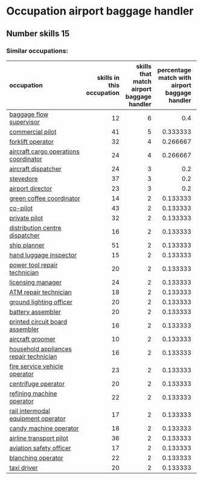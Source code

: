 # Occupation airport baggage handler
## Number skills 15
### Similar occupations:
| occupation                                                                          |   skills in this occupation |   skills that match airport baggage handler |   percentage match with airport baggage handler |   skills not in airport baggage handler |
|:------------------------------------------------------------------------------------|----------------------------:|--------------------------------------------:|------------------------------------------------:|----------------------------------------:|
| [baggage flow supervisor](baggage_flow_supervisor.md)                               |                          12 |                                           6 |                                        0.4      |                                       6 |
| [commercial pilot](commercial_pilot.md)                                             |                          41 |                                           5 |                                        0.333333 |                                      36 |
| [forklift operator](forklift_operator.md)                                           |                          32 |                                           4 |                                        0.266667 |                                      28 |
| [aircraft cargo operations coordinator](aircraft_cargo_operations_coordinator.md)   |                          24 |                                           4 |                                        0.266667 |                                      20 |
| [aircraft dispatcher](aircraft_dispatcher.md)                                       |                          24 |                                           3 |                                        0.2      |                                      21 |
| [stevedore](stevedore.md)                                                           |                          37 |                                           3 |                                        0.2      |                                      34 |
| [airport director](airport_director.md)                                             |                          23 |                                           3 |                                        0.2      |                                      20 |
| [green coffee coordinator](green coffee coordinator.md)                             |                          14 |                                           2 |                                        0.133333 |                                      12 |
| [co-pilot](co-pilot.md)                                                             |                          43 |                                           2 |                                        0.133333 |                                      41 |
| [private pilot](private_pilot.md)                                                   |                          32 |                                           2 |                                        0.133333 |                                      30 |
| [distribution centre dispatcher](distribution_centre_dispatcher.md)                 |                          16 |                                           2 |                                        0.133333 |                                      14 |
| [ship planner](ship_planner.md)                                                     |                          51 |                                           2 |                                        0.133333 |                                      49 |
| [hand luggage inspector](hand_luggage_inspector.md)                                 |                          15 |                                           2 |                                        0.133333 |                                      13 |
| [power tool repair technician](power_tool_repair_technician.md)                     |                          20 |                                           2 |                                        0.133333 |                                      18 |
| [licensing manager](licensing_manager.md)                                           |                          24 |                                           2 |                                        0.133333 |                                      22 |
| [ATM repair technician](ATM_repair_technician.md)                                   |                          18 |                                           2 |                                        0.133333 |                                      16 |
| [ground lighting officer](ground_lighting_officer.md)                               |                          20 |                                           2 |                                        0.133333 |                                      18 |
| [battery assembler](battery_assembler.md)                                           |                          20 |                                           2 |                                        0.133333 |                                      18 |
| [printed circuit board assembler](printed_circuit_board_assembler.md)               |                          16 |                                           2 |                                        0.133333 |                                      14 |
| [aircraft groomer](aircraft_groomer.md)                                             |                          10 |                                           2 |                                        0.133333 |                                       8 |
| [household appliances repair technician](household_appliances_repair_technician.md) |                          16 |                                           2 |                                        0.133333 |                                      14 |
| [fire service vehicle operator](fire_service_vehicle_operator.md)                   |                          23 |                                           2 |                                        0.133333 |                                      21 |
| [centrifuge operator](centrifuge_operator.md)                                       |                          20 |                                           2 |                                        0.133333 |                                      18 |
| [refining machine operator](refining_machine_operator.md)                           |                          22 |                                           2 |                                        0.133333 |                                      20 |
| [rail intermodal equipment operator](rail_intermodal_equipment_operator.md)         |                          17 |                                           2 |                                        0.133333 |                                      15 |
| [candy machine operator](candy_machine_operator.md)                                 |                          18 |                                           2 |                                        0.133333 |                                      16 |
| [airline transport pilot](airline_transport_pilot.md)                               |                          36 |                                           2 |                                        0.133333 |                                      34 |
| [aviation safety officer](aviation_safety_officer.md)                               |                          17 |                                           2 |                                        0.133333 |                                      15 |
| [blanching operator](blanching_operator.md)                                         |                          22 |                                           2 |                                        0.133333 |                                      20 |
| [taxi driver](taxi_driver.md)                                                       |                          20 |                                           2 |                                        0.133333 |                                      18 |
